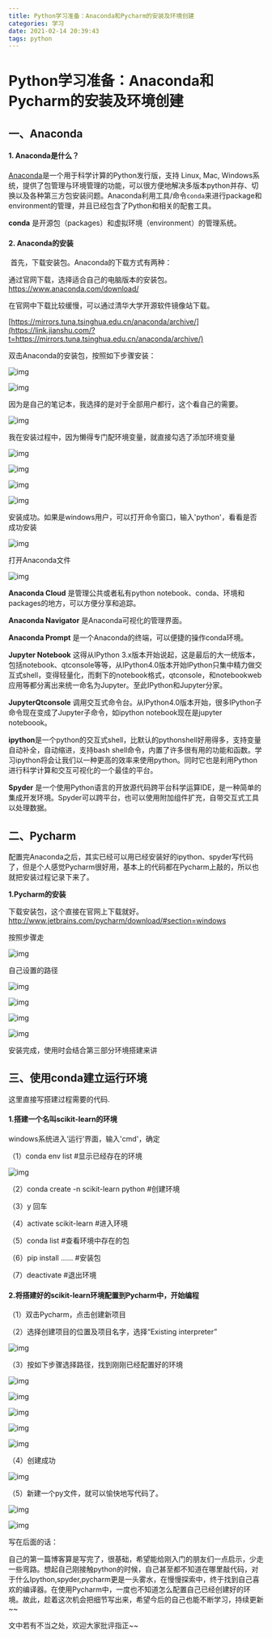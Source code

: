```yaml
---
title: Python学习准备：Anaconda和Pycharm的安装及环境创建
categories: 学习
date: 2021-02-14 20:39:43
tags: python
---
```


# Python学习准备：Anaconda和Pycharm的安装及环境创建

[转载]: https://blog.csdn.net/qq_38549200/article/details/80695111

## 一、Anaconda

#### 1. **Anaconda是什么？**

   [Anaconda](https://www.continuum.io/why-anaconda)是一个用于科学计算的Python发行版，支持 Linux, Mac, Windows系统，提供了包管理与环境管理的功能，可以很方便地解决多版本python并存、切换以及各种第三方包安装问题。Anaconda利用工具/命令`conda`来进行package和environment的管理，并且已经包含了Python和相关的配套工具。 

**conda** 是开源包（packages）和虚拟环境（environment）的管理系统。

<!--more-->

#### 2. **Anaconda的安装**

​    首先，下载安装包。Anaconda的下载方式有两种：

   通过官网下载，选择适合自己的电脑版本的安装包。https://www.anaconda.com/download/

   在官网中下载比较缓慢，可以通过清华大学开源软件镜像站下载。

   [https://mirrors.tuna.tsinghua.edu.cn/anaconda/archive/](https://link.jianshu.com/?t=https://mirrors.tuna.tsinghua.edu.cn/anaconda/archive/)

   双击Anaconda的安装包，按照如下步骤安装：

   ![img](https://img-blog.csdn.net/2018061417045842?watermark/2/text/aHR0cHM6Ly9ibG9nLmNzZG4ubmV0L3FxXzM4NTQ5MjAw/font/5a6L5L2T/fontsize/400/fill/I0JBQkFCMA==/dissolve/70)

  ![img](https://img-blog.csdn.net/20180614170513219?watermark/2/text/aHR0cHM6Ly9ibG9nLmNzZG4ubmV0L3FxXzM4NTQ5MjAw/font/5a6L5L2T/fontsize/400/fill/I0JBQkFCMA==/dissolve/70)

  因为是自己的笔记本，我选择的是对于全部用户都行，这个看自己的需要。

  ![img](https://img-blog.csdn.net/20180614170522907?watermark/2/text/aHR0cHM6Ly9ibG9nLmNzZG4ubmV0L3FxXzM4NTQ5MjAw/font/5a6L5L2T/fontsize/400/fill/I0JBQkFCMA==/dissolve/70)

我在安装过程中，因为懒得专门配环境变量，就直接勾选了添加环境变量

  ![img](https://img-blog.csdn.net/20180614170652122?watermark/2/text/aHR0cHM6Ly9ibG9nLmNzZG4ubmV0L3FxXzM4NTQ5MjAw/font/5a6L5L2T/fontsize/400/fill/I0JBQkFCMA==/dissolve/70)

  ![img](https://img-blog.csdn.net/20180614170848414?watermark/2/text/aHR0cHM6Ly9ibG9nLmNzZG4ubmV0L3FxXzM4NTQ5MjAw/font/5a6L5L2T/fontsize/400/fill/I0JBQkFCMA==/dissolve/70)

 ![img](https://img-blog.csdn.net/20180614170911749?watermark/2/text/aHR0cHM6Ly9ibG9nLmNzZG4ubmV0L3FxXzM4NTQ5MjAw/font/5a6L5L2T/fontsize/400/fill/I0JBQkFCMA==/dissolve/70)

 ![img](https://img-blog.csdn.net/20180614170928141?watermark/2/text/aHR0cHM6Ly9ibG9nLmNzZG4ubmV0L3FxXzM4NTQ5MjAw/font/5a6L5L2T/fontsize/400/fill/I0JBQkFCMA==/dissolve/70)

 安装成功。如果是windows用户，可以打开命令窗口，输入'python'，看看是否成功安装

![img](https://img-blog.csdn.net/20180614171035541?watermark/2/text/aHR0cHM6Ly9ibG9nLmNzZG4ubmV0L3FxXzM4NTQ5MjAw/font/5a6L5L2T/fontsize/400/fill/I0JBQkFCMA==/dissolve/70)

打开Anaconda文件

![img](https://img-blog.csdn.net/20180614171133524?watermark/2/text/aHR0cHM6Ly9ibG9nLmNzZG4ubmV0L3FxXzM4NTQ5MjAw/font/5a6L5L2T/fontsize/400/fill/I0JBQkFCMA==/dissolve/70)





 

**Anaconda Cloud** 是管理公共或者私有python notebook、conda、环境和packages的地方，可以方便分享和追踪。

**Anaconda Navigator** 是Anaconda可视化的管理界面。

**Anaconda Prompt** 是一个Anaconda的终端，可以便捷的操作conda环境。

**Jupyter Notebook** 这得从IPython 3.x版本开始说起，这是最后的大一统版本，包括notebook、qtconsole等等，从IPython4.0版本开始IPython只集中精力做交互式shell，变得轻量化，而剩下的notebook格式，qtconsole，和notebookweb应用等都分离出来统一命名为Jupyter。至此IPython和Jupyter分家。

**JupyterQtconsole** 调用交互式命令台。从IPython4.0版本开始，很多IPython子命令现在变成了Jupyter子命令，如ipython notebook现在是jupyter noteboook。

**ipython**是一个python的交互式shell，比默认的pythonshell好用得多，支持变量自动补全，自动缩进，支持bash shell命令，内置了许多很有用的功能和函数。学习ipython将会让我们以一种更高的效率来使用python。同时它也是利用Python进行科学计算和交互可视化的一个最佳的平台。

**Spyder** 是一个使用Python语言的开放源代码跨平台科学运算IDE，是一种简单的集成开发环境。Spyder可以跨平台，也可以使用附加组件扩充，自带交互式工具以处理数据。

## 二、Pycharm

 配置完Anaconda之后，其实已经可以用已经安装好的ipython、spyder写代码了，但是个人感觉Pycharm很好用，基本上的代码都在Pycharm上敲的，所以也就把安装过程记录下来了。

**1.Pycharm的安装**

下载安装包，这个直接在官网上下载就好。http://www.jetbrains.com/pycharm/download/#section=windows

按照步骤走

![img](https://img-blog.csdn.net/20180614173146210?watermark/2/text/aHR0cHM6Ly9ibG9nLmNzZG4ubmV0L3FxXzM4NTQ5MjAw/font/5a6L5L2T/fontsize/400/fill/I0JBQkFCMA==/dissolve/70)

自己设置的路径

![img](https://img-blog.csdn.net/20180614173201435?watermark/2/text/aHR0cHM6Ly9ibG9nLmNzZG4ubmV0L3FxXzM4NTQ5MjAw/font/5a6L5L2T/fontsize/400/fill/I0JBQkFCMA==/dissolve/70)

![img](https://img-blog.csdn.net/20180614173238714?watermark/2/text/aHR0cHM6Ly9ibG9nLmNzZG4ubmV0L3FxXzM4NTQ5MjAw/font/5a6L5L2T/fontsize/400/fill/I0JBQkFCMA==/dissolve/70)

![img](https://img-blog.csdn.net/20180614173249632?watermark/2/text/aHR0cHM6Ly9ibG9nLmNzZG4ubmV0L3FxXzM4NTQ5MjAw/font/5a6L5L2T/fontsize/400/fill/I0JBQkFCMA==/dissolve/70)

![img](https://img-blog.csdn.net/20180614173302699?watermark/2/text/aHR0cHM6Ly9ibG9nLmNzZG4ubmV0L3FxXzM4NTQ5MjAw/font/5a6L5L2T/fontsize/400/fill/I0JBQkFCMA==/dissolve/70)

安装完成，使用时会结合第三部分环境搭建来讲



## 三、使用conda建立运行环境

 这里直接写搭建过程需要的代码.



#### 1.搭建一个名叫scikit-learn的环境

windows系统进入‘运行’界面，输入'cmd'，确定

（1）conda env list      #显示已经存在的环境

![img](https://img-blog.csdn.net/20180615165850987?watermark/2/text/aHR0cHM6Ly9ibG9nLmNzZG4ubmV0L3FxXzM4NTQ5MjAw/font/5a6L5L2T/fontsize/400/fill/I0JBQkFCMA==/dissolve/70)   

（2）conda create -n scikit-learn python  #创建环境

（3）y  回车

（4）activate scikit-learn          #进入环境

（5）conda list                 #查看环境中存在的包

（6）pip install ......              #安装包

（7）deactivate                 #退出环境



#### 2.将搭建好的scikit-learn环境配置到Pycharm中，开始编程

（1）双击Pycharm，点击创建新项目

（2）选择创建项目的位置及项目名字，选择“Existing interpreter”

![img](https://img-blog.csdn.net/20180615171609500?watermark/2/text/aHR0cHM6Ly9ibG9nLmNzZG4ubmV0L3FxXzM4NTQ5MjAw/font/5a6L5L2T/fontsize/400/fill/I0JBQkFCMA==/dissolve/70)

（3）按如下步骤选择路径，找到刚刚已经配置好的环境

![img](https://img-blog.csdn.net/20180615171634632?watermark/2/text/aHR0cHM6Ly9ibG9nLmNzZG4ubmV0L3FxXzM4NTQ5MjAw/font/5a6L5L2T/fontsize/400/fill/I0JBQkFCMA==/dissolve/70)

![img](https://img-blog.csdn.net/20180615171159254?watermark/2/text/aHR0cHM6Ly9ibG9nLmNzZG4ubmV0L3FxXzM4NTQ5MjAw/font/5a6L5L2T/fontsize/400/fill/I0JBQkFCMA==/dissolve/70)

![img](https://img-blog.csdn.net/20180615171244526?watermark/2/text/aHR0cHM6Ly9ibG9nLmNzZG4ubmV0L3FxXzM4NTQ5MjAw/font/5a6L5L2T/fontsize/400/fill/I0JBQkFCMA==/dissolve/70)

![img](https://img-blog.csdn.net/20180615171340101?watermark/2/text/aHR0cHM6Ly9ibG9nLmNzZG4ubmV0L3FxXzM4NTQ5MjAw/font/5a6L5L2T/fontsize/400/fill/I0JBQkFCMA==/dissolve/70)

![img](https://img-blog.csdn.net/20180615171700928?watermark/2/text/aHR0cHM6Ly9ibG9nLmNzZG4ubmV0L3FxXzM4NTQ5MjAw/font/5a6L5L2T/fontsize/400/fill/I0JBQkFCMA==/dissolve/70)

（4）创建成功

![img](https://img-blog.csdn.net/20180615171804203?watermark/2/text/aHR0cHM6Ly9ibG9nLmNzZG4ubmV0L3FxXzM4NTQ5MjAw/font/5a6L5L2T/fontsize/400/fill/I0JBQkFCMA==/dissolve/70)

（5）新建一个py文件，就可以愉快地写代码了。

![img](https://img-blog.csdn.net/20180615171906565?watermark/2/text/aHR0cHM6Ly9ibG9nLmNzZG4ubmV0L3FxXzM4NTQ5MjAw/font/5a6L5L2T/fontsize/400/fill/I0JBQkFCMA==/dissolve/70)

![img](https://img-blog.csdn.net/20180615172058853?watermark/2/text/aHR0cHM6Ly9ibG9nLmNzZG4ubmV0L3FxXzM4NTQ5MjAw/font/5a6L5L2T/fontsize/400/fill/I0JBQkFCMA==/dissolve/70)

写在后面的话：

   自己的第一篇博客算是写完了，很基础，希望能给刚入门的朋友们一点启示，少走一些弯路。想起自己刚接触python的时候，自己甚至都不知道在哪里敲代码，对于什么Ipython,spyder,pycharm更是一头雾水，在慢慢探索中，终于找到自己喜欢的编译器。在使用Pycharm中，一度也不知道怎么配置自己已经创建好的环境。故此，趁着这次机会把细节写出来，希望今后的自己也能不断学习，持续更新~~

   文中若有不当之处，欢迎大家批评指正~~